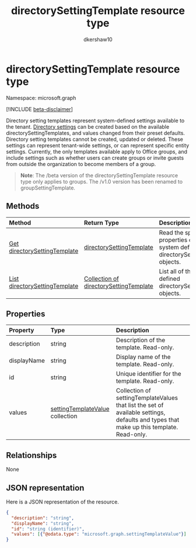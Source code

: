 ﻿---
title: "directorySettingTemplate resource type"
description: "Directory setting templates represent system-defined settings available to the tenant."
localization_priority: Normal
author: "dkershaw10"
ms.prod: "microsoft-identity-platform"
doc_type: resourcePageType
---

# directorySettingTemplate resource type

Namespace: microsoft.graph

[!INCLUDE [beta-disclaimer](../../includes/beta-disclaimer.md)]

Directory setting templates represent system-defined settings available to the tenant. [Directory settings](directorysetting.md) can be created based on the available directorySettingTemplates, and values changed from their preset defaults. Directory setting templates cannot be created, updated or deleted. These settings can represent tenant-wide settings, or can represent specific entity settings.  Currently, the only templates available apply to Office groups, and include settings such as whether users can create groups or invite guests from outside the organization to become members of a group.

> **Note**: The /beta version of the directorySettingTemplate resource type only applies to groups. The /v1.0 version has been renamed to groupSettingTemplate.

## Methods

| Method                                                                   | Return Type                                                           | Description                                                                                 |
| :----------------------------------------------------------------------- | :-------------------------------------------------------------------- | :------------------------------------------------------------------------------------------ |
| [Get directorySettingTemplate](../api/directorysettingtemplate-get.md)   | [directorySettingTemplate](directorysettingtemplate.md)               | Read the specific properties of one of the system defined directorySettingTemplate objects. |
| [List directorySettingTemplate](../api/directorysettingtemplate-list.md) | [Collection of directorySettingTemplate](directorysettingtemplate.md) | List all of the system defined directorySettingTemplate objects.                            |

## Properties

| Property    | Type                                                       | Description                                                                                                                             |
| :---------- | :--------------------------------------------------------- | :-------------------------------------------------------------------------------------------------------------------------------------- |
| description | string                                                     | Description of the template. Read-only.                                                                                                 |
| displayName | string                                                     | Display name of the template. Read-only.                                                                                                |
| id          | string                                                     | Unique identifier for the template. Read-only.                                                                                          |
| values      | [settingTemplateValue](settingtemplatevalue.md) collection | Collection of settingTemplateValues that list the set of available settings, defaults and types that make up this template.  Read-only. |

## Relationships

None

## JSON representation

Here is a JSON representation of the resource.

<!-- {
  "blockType": "resource",
  "optionalProperties": [

  ],
  "@odata.type": "microsoft.graph.directorySettingTemplate"
}-->

```json
{
  "description": "string",
  "displayName": "string",
  "id": "string (identifier)",
  "values": [{"@odata.type": "microsoft.graph.settingTemplateValue"}]
}

```

<!-- uuid: 8fcb5dbc-d5aa-4681-8e31-b001d5168d79
2015-10-25 14:57:30 UTC -->

<!--
{
  "type": "#page.annotation",
  "description": "directorySettingTemplate resource",
  "keywords": "",
  "section": "documentation",
  "tocPath": "",
  "suppressions": []
}
-->
